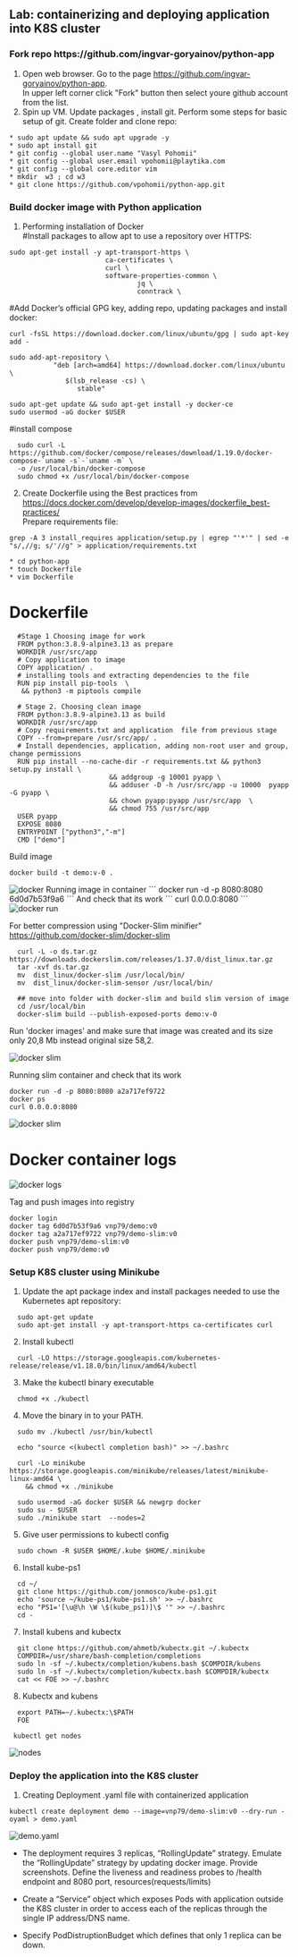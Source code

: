 <h2>Lab: containerizing and deploying application into K8S cluster </h2>  

<h3>Fork repo https://github.com/ingvar-goryainov/python-app </h3>  

1. Open web browser. Go to the page https://github.com/ingvar-goryainov/python-app.  
   In upper left corner click "Fork" button then select youre github account from the list.
2. Spin up VM. Update packages , install git. Perform some steps for basic setup of git. 
   Create folder and clone repo:  
 ```  
* sudo apt update && sudo apt upgrade -y  
* sudo apt install git
* git config --global user.name "Vasyl Pohomii"  
* git config --global user.email vpohomii@playtika.com  
* git config --global core.editor vim
* mkdir  w3 ; cd w3  
* git clone https://github.com/vpohomii/python-app.git  
```

<h3>Build docker image with Python application </h3>

1. Performing installation of Docker  
#Install packages to allow apt to use a repository over HTTPS:  
```  
sudo apt-get install -y apt-transport-https \
                        ca-certificates \
                        curl \
                        software-properties-common \
                                jq \
                                conntrack \
```  
#Add Docker’s official GPG key, adding repo, updating packages and install docker:
```  
curl -fsSL https://download.docker.com/linux/ubuntu/gpg | sudo apt-key add - 

sudo add-apt-repository \
           "deb [arch=amd64] https://download.docker.com/linux/ubuntu \
              $(lsb_release -cs) \
                 stable"

sudo apt-get update && sudo apt-get install -y docker-ce  
sudo usermod -aG docker $USER  
```  

#install compose  
```  
  sudo curl -L https://github.com/docker/compose/releases/download/1.19.0/docker-compose-`uname -s`-`uname -m` \ 
  -o /usr/local/bin/docker-compose
  sudo chmod +x /usr/local/bin/docker-compose
```  

2. Create Dockerfile using the Best practices from https://docs.docker.com/develop/develop-images/dockerfile_best-practices/   
   Prepare requirements file:  
```  
grep -A 3 install_requires application/setup.py | egrep "'*'" | sed -e "s/,//g; s/'//g" > application/requirements.txt
```  

```  
* cd python-app  
* touch Dockerfile  
* vim Dockerfile  
```  
# Dockerfile  
```  
  #Stage 1 Choosing image for work
  FROM python:3.8.9-alpine3.13 as prepare
  WORKDIR /usr/src/app
  # Copy application to image
  COPY application/ .
  # installing tools and extracting dependencies to the file
  RUN pip install pip-tools  \
   && python3 -m piptools compile 
  
  # Stage 2. Choosing clean image
  FROM python:3.8.9-alpine3.13 as build
  WORKDIR /usr/src/app
  # Copy requirements.txt and application  file from previous stage
  COPY --from=prepare /usr/src/app/ . 
  # Install dependencies, application, adding non-root user and group, change permissions
  RUN pip install --no-cache-dir -r requirements.txt && python3 setup.py install \
                         && addgroup -g 10001 pyapp \
                         && adduser -D -h /usr/src/app -u 10000  pyapp -G pyapp \ 
                         && chown pyapp:pyapp /usr/src/app  \
                         && chmod 755 /usr/src/app 
  USER pyapp
  EXPOSE 8080
  ENTRYPOINT ["python3","-m"]
  CMD ["demo"]    
```  

Build image  
```  
docker build -t demo:v-0 .
```  
<img src="./DBuild.png" alt="docker" />
Running image in container 
```  
  docker run -d -p 8080:8080 6d0d7b53f9a6 
```  
And check that its work
```  
curl 0.0.0.0:8080
```  

<img src="./Drun.png" alt="docker run">

For better compression using "Docker-Slim minifier" https://github.com/docker-slim/docker-slim
```  
  curl -L -o ds.tar.gz https://downloads.dockerslim.com/releases/1.37.0/dist_linux.tar.gz
  tar -xvf ds.tar.gz
  mv  dist_linux/docker-slim /usr/local/bin/
  mv  dist_linux/docker-slim-sensor /usr/local/bin/
  
  ## move into folder with docker-slim and build slim version of image
  cd /usr/local/bin
  docker-slim build --publish-exposed-ports demo:v-0
```  
Run 'docker images' and make sure that image was created and its size only 20,8 Mb instead original size 58,2.

<img src="./Dockerslim.png" alt="docker slim">

Running slim container and check that its work
```  
docker run -d -p 8080:8080 a2a717ef9722
docker ps
curl 0.0.0.0:8080
```  

<img src="./Dockerslim1.png" alt="docker slim">

# Docker container logs
<img src="./dlogs.png" alt="docker logs"> 

Tag and push images into registry
```  
docker login 
docker tag 6d0d7b53f9a6 vnp79/demo:v0
docker tag a2a717ef9722 vnp79/demo-slim:v0
docker push vnp79/demo-slim:v0
docker push vnp79/demo:v0
```  

<h3> Setup K8S cluster using Minikube </h3>

1. Update the apt package index and install packages needed to use the Kubernetes apt repository:  

```  
  sudo apt-get update  
  sudo apt-get install -y apt-transport-https ca-certificates curl  
```  

2. Install kubectl  

```  
  curl -LO https://storage.googleapis.com/kubernetes-release/release/v1.18.0/bin/linux/amd64/kubectl  
```  

3. Make the kubectl binary executable 

```  
  chmod +x ./kubectl  
```  

4. Move the binary in to your PATH.  

```  
  sudo mv ./kubectl /usr/bin/kubectl  

  echo "source <(kubectl completion bash)" >> ~/.bashrc  

  curl -Lo minikube https://storage.googleapis.com/minikube/releases/latest/minikube-linux-amd64 \  
    && chmod +x ./minikube  

  sudo usermod -aG docker $USER && newgrp docker
  sudo su - $USER
  sudo ./minikube start  --nodes=2  
```  

5. Give user permissions to kubectl config  
```  
  sudo chown -R $USER $HOME/.kube $HOME/.minikube 
```  

6. Install kube-ps1  

```  
  cd ~/  
  git clone https://github.com/jonmosco/kube-ps1.git  
  echo 'source ~/kube-ps1/kube-ps1.sh' >> ~/.bashrc  
  echo "PS1='[\u@\h \W \$(kube_ps1)]\$ '" >> ~/.bashrc  
  cd -  
```  

7. Install kubens and kubectx  

```  
  git clone https://github.com/ahmetb/kubectx.git ~/.kubectx  
  COMPDIR=/usr/share/bash-completion/completions  
  sudo ln -sf ~/.kubectx/completion/kubens.bash $COMPDIR/kubens  
  sudo ln -sf ~/.kubectx/completion/kubectx.bash $COMPDIR/kubectx  
  cat << FOE >> ~/.bashrc  
```  

8. Kubectx and kubens  
```  
  export PATH=~/.kubectx:\$PATH  
  FOE
```  


```  
 kubectl get nodes
```  

<img src="./nodes.png" alt="nodes">  

<h3> Deploy the application into the K8S cluster </h3>  

1. Creating Deployment .yaml file with containerized application  

```  
kubectl create deployment demo --image=vnp79/demo-slim:v0 --dry-run -oyaml > demo.yaml  
```  
<img src="./yaml.png/" alt="demo.yaml">

* The deployment requires 3 replicas, “RollingUpdate” strategy. Emulate the “RollingUpdate” strategy by updating docker image. Provide screenshots. Define the liveness and readiness probes to /health endpoint and 8080 port, resources(requests/limits)   

*  Create a “Service” object which exposes Pods with application outside the K8S cluster in order to access each of the replicas through the single IP address/DNS name.  

*  Specify PodDistruptionBudget which defines that only 1 replica can be down.  

